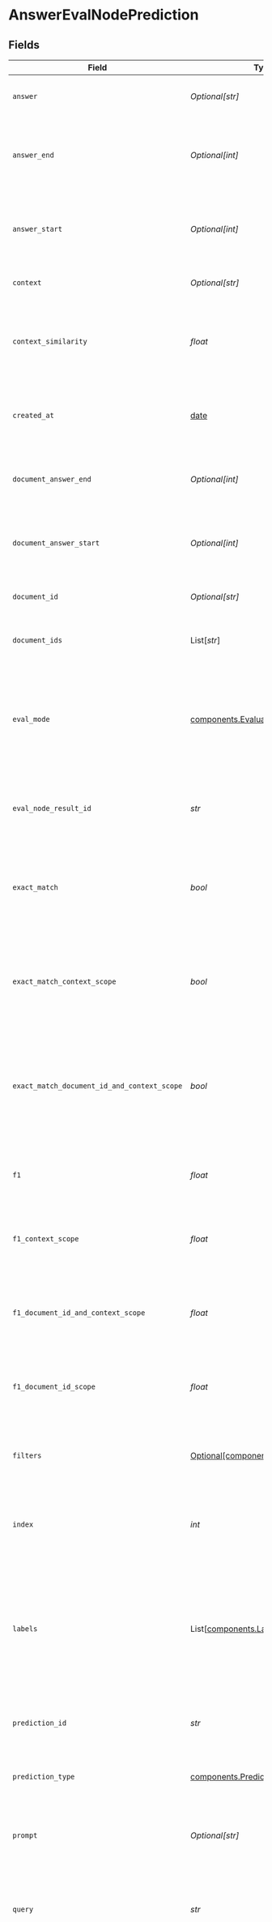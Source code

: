 # AnswerEvalNodePrediction


## Fields

| Field                                                                                                                             | Type                                                                                                                              | Required                                                                                                                          | Description                                                                                                                       |
| --------------------------------------------------------------------------------------------------------------------------------- | --------------------------------------------------------------------------------------------------------------------------------- | --------------------------------------------------------------------------------------------------------------------------------- | --------------------------------------------------------------------------------------------------------------------------------- |
| `answer`                                                                                                                          | *Optional[str]*                                                                                                                   | :heavy_minus_sign:                                                                                                                | The answer which the node returned.                                                                                               |
| `answer_end`                                                                                                                      | *Optional[int]*                                                                                                                   | :heavy_minus_sign:                                                                                                                | End index of the predicted answer in the predicted context.                                                                       |
| `answer_start`                                                                                                                    | *Optional[int]*                                                                                                                   | :heavy_minus_sign:                                                                                                                | Start index of the predicted answer in the predicted context.                                                                     |
| `context`                                                                                                                         | *Optional[str]*                                                                                                                   | :heavy_minus_sign:                                                                                                                | Context of the node's prediction.                                                                                                 |
| `context_similarity`                                                                                                              | *float*                                                                                                                           | :heavy_check_mark:                                                                                                                | The maximum context similarity of all predictions for the given label.                                                            |
| `created_at`                                                                                                                      | [date](https://docs.python.org/3/library/datetime.html#date-objects)                                                              | :heavy_check_mark:                                                                                                                | The date and time when the prediction was created.                                                                                |
| `document_answer_end`                                                                                                             | *Optional[int]*                                                                                                                   | :heavy_minus_sign:                                                                                                                | End index of the predicted answer in the source document.                                                                         |
| `document_answer_start`                                                                                                           | *Optional[int]*                                                                                                                   | :heavy_minus_sign:                                                                                                                | Start index of the predicted answer in the source document.                                                                       |
| `document_id`                                                                                                                     | *Optional[str]*                                                                                                                   | :heavy_minus_sign:                                                                                                                | The ID of the predicted document.                                                                                                 |
| `document_ids`                                                                                                                    | List[*str*]                                                                                                                       | :heavy_minus_sign:                                                                                                                | The IDs of the referenced documents.                                                                                              |
| `eval_mode`                                                                                                                       | [components.EvaluationMode](../../models/shared/evaluationmode.md)                                                                | :heavy_check_mark:                                                                                                                | Whether the node was evaluated as part of the entire pipeline (integrated) or on its own (isolated).                              |
| `eval_node_result_id`                                                                                                             | *str*                                                                                                                             | :heavy_check_mark:                                                                                                                | ID for the results of a node which this prediction belongs to.                                                                    |
| `exact_match`                                                                                                                     | *bool*                                                                                                                            | :heavy_check_mark:                                                                                                                | 'True' if the node returned the answer as specified in the evaluation set.                                                        |
| `exact_match_context_scope`                                                                                                       | *bool*                                                                                                                            | :heavy_check_mark:                                                                                                                | 'True' if the node returned the context as specified in the evaluation set.                                                       |
| `exact_match_document_id_and_context_scope`                                                                                       | *bool*                                                                                                                            | :heavy_check_mark:                                                                                                                | 'True' if the node returned the document and context as specified in the evaluation set.                                          |
| `f1`                                                                                                                              | *float*                                                                                                                           | :heavy_check_mark:                                                                                                                | Overlap between returned answer and correct answer.                                                                               |
| `f1_context_scope`                                                                                                                | *float*                                                                                                                           | :heavy_check_mark:                                                                                                                | Best F1 for the correct answers with matching context.                                                                            |
| `f1_document_id_and_context_scope`                                                                                                | *float*                                                                                                                           | :heavy_check_mark:                                                                                                                | Best F1 for the correct answer with matching document and context.                                                                |
| `f1_document_id_scope`                                                                                                            | *float*                                                                                                                           | :heavy_check_mark:                                                                                                                | Best F1 for the correct answer with matching document.                                                                            |
| `filters`                                                                                                                         | [Optional[components.QueryFilters]](../../models/shared/queryfilters.md)                                                          | :heavy_minus_sign:                                                                                                                | Filters which were used for the evaluation of the query.                                                                          |
| `index`                                                                                                                           | *int*                                                                                                                             | :heavy_check_mark:                                                                                                                | The index of this prediction for a particular query.                                                                              |
| `labels`                                                                                                                          | List[[components.LabelWithPrediction](../../models/shared/labelwithprediction.md)]                                                | :heavy_check_mark:                                                                                                                | The labels associated with this prediction including label specific prediction data such as the f1 score for this specific label. |
| `prediction_id`                                                                                                                   | *str*                                                                                                                             | :heavy_check_mark:                                                                                                                | Unique identifier of this eval prediction.                                                                                        |
| `prediction_type`                                                                                                                 | [components.PredictionType](../../models/shared/predictiontype.md)                                                                | :heavy_check_mark:                                                                                                                | This node returns answer objects during the prediction.                                                                           |
| `prompt`                                                                                                                          | *Optional[str]*                                                                                                                   | :heavy_minus_sign:                                                                                                                | The prompt that was used to generate the result.                                                                                  |
| `query`                                                                                                                           | *str*                                                                                                                             | :heavy_check_mark:                                                                                                                | The text which was used to evaluate this particular node's query behavior.                                                        |
| `rank`                                                                                                                            | *int*                                                                                                                             | :heavy_check_mark:                                                                                                                | The rank of this prediction among the predictions of the node for the given query.                                                |
| `sas`                                                                                                                             | *Optional[float]*                                                                                                                 | :heavy_minus_sign:                                                                                                                | Semantic similarity between returned answer and correct answer.                                                                   |
| `sas_context_scope`                                                                                                               | *Optional[float]*                                                                                                                 | :heavy_minus_sign:                                                                                                                | Best SAS for the correct answers with matching context.                                                                           |
| `sas_document_id_and_context_scope`                                                                                               | *Optional[float]*                                                                                                                 | :heavy_minus_sign:                                                                                                                | Best SAS for the correct answer with matching document and context.                                                               |
| `sas_document_id_scope`                                                                                                           | *Optional[float]*                                                                                                                 | :heavy_minus_sign:                                                                                                                | Best SAS for the correct answer with matching document.                                                                           |
| `updated_at`                                                                                                                      | [date](https://docs.python.org/3/library/datetime.html#date-objects)                                                              | :heavy_minus_sign:                                                                                                                | The date and time when the prediction was created.                                                                                |